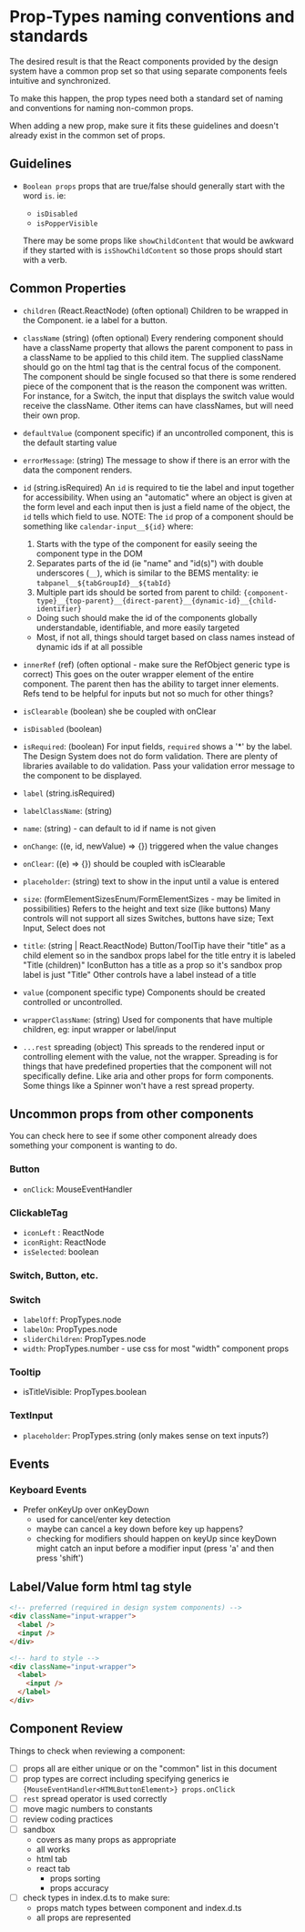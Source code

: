 # Prop-Types naming conventions and standards
The desired result is that the React components provided by the design system have a common
prop set so that using separate components feels intuitive and synchronized.

To make this happen, the prop types need both a standard set of naming and conventions for naming non-common props.

When adding a new prop, make sure it fits these guidelines and doesn't already exist in the common set of props.

## Guidelines
* `Boolean props`
props that are true/false should generally start with the word `is`. ie:
  - `isDisabled`
  - `isPopperVisible`

  There may be some props like `showChildContent` that would be awkward if they started with is `isShowChildContent` so those props should start with a verb.

## Common Properties
* `children` (React.ReactNode) (often optional)
Children to be wrapped in the Component. ie a label for a button.

* `className` (string) (often optional)
Every rendering component should have a className property that allows the parent component to pass in a className to be applied to this child item. The supplied className should go on the html tag that is the central focus of the component. The component should be single focused so that there is some rendered piece of the component that is the reason the component was written. For instance, for a Switch, the input that displays the switch value would receive the className. Other items can have classNames, but will need their own prop.

* `defaultValue` (component specific)
if an uncontrolled component, this is the default starting value

* `errorMessage`: (string)
The message to show if there is an error with the data the component renders.

* `id` (string.isRequired)
An `id` is required to tie the label and input together for accessibility. When using an "automatic" where an object is given at the form level and each input then is just a field name of the object, the `id` tells which field to use.
NOTE: The `id` prop of a component should be something like `calendar-input__${id}` where:
  1. Starts with the type of the component for easily seeing the component type in the DOM
  1. Separates parts of the id (ie "name" and "id(s)") with double underscores (`__`), which is similar to the BEMS mentality: ie `tabpanel__${tabGroupId}__${tabId}`
  1. Multiple part ids should be sorted from parent to child: `{component-type}__{top-parent}__{direct-parent}__{dynamic-id}__{child-identifier}`
  * Doing such should make the id of the components globally understandable, identifiable, and more easily targeted
  * Most, if not all, things should target based on class names instead of dynamic ids if at all possible

* `innerRef` (ref) (often optional - make sure the RefObject<generic> generic type is correct)
This goes on the outer wrapper element of the entire component. The parent then has the ability to target inner elements.
Refs tend to be helpful for inputs but not so much for other things?

* `isClearable` (boolean)
she be coupled with onClear

* `isDisabled` (boolean)

* `isRequired`: (boolean)
For input fields, `required` shows a '*' by the label. The Design System does not do form validation. There are plenty of libraries available to do validation. Pass your validation error message to the component to be displayed.

* `label` (string.isRequired)

* `labelClassName`: (string)

* `name`: (string) - can default to id if name is not given

* `onChange`: ((e, id, newValue) => {})
triggered when the value changes

* `onClear`: ((e) => {})
should be coupled with isClearable

* `placeholder`: (string)
text to show in the input until a value is entered

* `size`: (formElementSizesEnum/FormElementSizes - may be limited in possibilities)
Refers to the height and text size (like buttons)
Many controls will not support all sizes
Switches, buttons have size; Text Input, Select does not

* `title`: (string | React.ReactNode)
Button/ToolTip have their "title" as a child element so in the sandbox props label for the title entry it is labeled "Title (children)"
IconButton has a title as a prop so it's sandbox prop label is just "Title"
Other controls have a label instead of a title

* `value` (component specific type)
Components should be created controlled or uncontrolled.

* `wrapperClassName`: (string)
Used for components that have multiple children, eg: input wrapper or label/input

* `...rest` spreading (object)
This spreads to the rendered input or controlling element with the value, not the wrapper.
Spreading is for things that have predefined properties that the component will not specifically define. Like aria and other props for form components. Some things
like a Spinner won't have a rest spread property.

## Uncommon props from other components
You can check here to see if some other component already does something your component is wanting to do.

### Button
* `onClick`: MouseEventHandler<HTMLButtonElement>

### ClickableTag
* `iconLeft` : ReactNode
* `iconRight`: ReactNode
* `isSelected`: boolean

### Switch, Button, etc.

### Switch
* `labelOff`: PropTypes.node
* `labelOn`: PropTypes.node
* `sliderChildren`: PropTypes.node
* `width`: PropTypes.number - use css for most "width" component props
### Tooltip
* isTitleVisible: PropTypes.boolean

### TextInput
* `placeholder`: PropTypes.string (only makes sense on text inputs?)

## Events
### Keyboard Events
* Prefer onKeyUp over onKeyDown
  * used for cancel/enter key detection
  * maybe can cancel a key down before key up happens?
  * checking for modifiers should happen on keyUp since keyDown might catch an input before a modifier input (press 'a' and then press 'shift')

## Label/Value form html tag style
```html
<!-- preferred (required in design system components) -->
<div className="input-wrapper">
  <label />
  <input />
</div>

<!-- hard to style -->
<div className="input-wrapper">
  <label>
    <input />
  </label>
</div>
```

## Component Review
Things to check when reviewing a component:
* [ ] props all are either unique or on the "common" list in this document
* [ ] prop types are correct including specifying generics ie `{MouseEventHandler<HTMLButtonElement>} props.onClick`
* [ ] `rest` spread operator is used correctly
* [ ] move magic numbers to constants
* [ ] review coding practices
* [ ] sandbox
  * covers as many props as appropriate
  * all works
  * html tab
  * react tab
    * props sorting
    * props accuracy
* [ ] check types in index.d.ts to make sure:
  * props match types between component and index.d.ts
  * all props are represented
